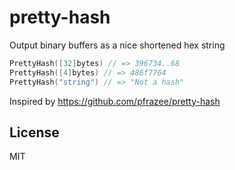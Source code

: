 # pretty-hash
Output binary buffers as a nice shortened hex string

```go
PrettyHash([32]bytes) // => 396734..68
PrettyHash([4]bytes) // => 486f7764
PrettyHash("string") // => "Not a hash"
```

Inspired by https://github.com/pfrazee/pretty-hash

## License
MIT

